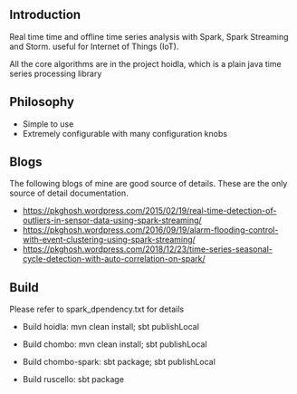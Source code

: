 ## Introduction
Real time time and offline time series analysis with Spark, Spark Streaming and Storm. useful 
for Internet of Things (IoT).

All the core algorithms are in the project hoidla, which is a plain java time series processing
library

## Philosophy
* Simple to use
* Extremely configurable with many configuration knobs

## Blogs
The following blogs of mine are good source of details. These are the only source
of detail documentation. 

* https://pkghosh.wordpress.com/2015/02/19/real-time-detection-of-outliers-in-sensor-data-using-spark-streaming/
* https://pkghosh.wordpress.com/2016/09/19/alarm-flooding-control-with-event-clustering-using-spark-streaming/
* https://pkghosh.wordpress.com/2018/12/23/time-series-seasonal-cycle-detection-with-auto-correlation-on-spark/


## Build
Please refer to spark_dpendency.txt for details

* Build hoidla:  mvn clean install; sbt publishLocal

* Build chombo:  mvn clean install; sbt publishLocal

* Build chombo-spark:  sbt package; sbt publishLocal

* Build ruscello:  sbt package


